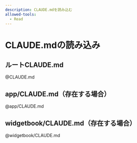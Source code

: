 ```yaml
---
description: CLAUDE.mdを読み込む
allowed-tools:
  - Read
---
```


# CLAUDE.mdの読み込み

## ルートCLAUDE.md
@CLAUDE.md

## app/CLAUDE.md（存在する場合）
@app/CLAUDE.md

## widgetbook/CLAUDE.md（存在する場合）
@widgetbook/CLAUDE.md